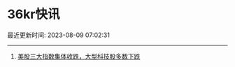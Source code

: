# 36kr快讯

最近更新时间: 2023-08-09 07:02:31

--- 
1. [美股三大指数集体收跌，大型科技股多数下跌](https://www.36kr.com/newsflashes/2379989648878595) 
